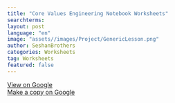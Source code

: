 ```yaml
---
title: "Core Values Engineering Notebook Worksheets"
searchterms:
layout: post
language: "en"
image: "assets//images/Project/GenericLesson.png"
author: SeshanBrothers
categories: Worksheets
tag: Worksheets
featured: false
---
```

<a href="https://docs.google.com/presentation/d/1fPb6y69poERtD0Ir7lafZzjOJNCAGvkKjpBwQDMTaIc/edit">View on Google</a><br>
<a href="https://docs.google.com/presentation/d/1fPb6y69poERtD0Ir7lafZzjOJNCAGvkKjpBwQDMTaIc/copy">Make a copy on Google</a>
